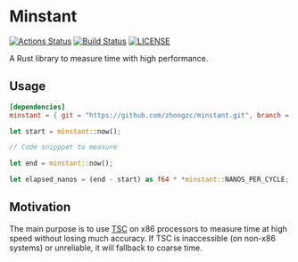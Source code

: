 # Minstant
[![Actions Status](https://github.com/zhongzc/minstant/workflows/CI/badge.svg)](https://github.com/zhongzc/minstant/actions)
[![Build Status](https://travis-ci.com/zhongzc/minstant.svg?branch=master)](https://travis-ci.com/zhongzc/minstant)
[![LICENSE](https://img.shields.io/github/license/zhongzc/minstant.svg)](https://github.com/zhongzc/minstant/blob/master/LICENSE)

A Rust library to measure time with high performance.


## Usage

```toml
[dependencies]
minstant = { git = "https://github.com/zhongzc/minstant.git", branch = "master" }
```

```rust
let start = minstant::now();

// Code snipppet to measure

let end = minstant::now();

let elapsed_nanos = (end - start) as f64 * *minstant::NANOS_PER_CYCLE;
```


## Motivation

The main purpose is to use [TSC](https://en.wikipedia.org/wiki/Time_Stamp_Counter) on x86 processors to measure time at high speed without losing much accuracy. If TSC is inaccessible (on non-x86 systems) or unreliable, it will fallback to coarse time.
